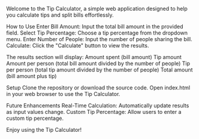 Welcome to the Tip Calculator, a simple web application designed to help you calculate tips and split bills effortlessly.


How to Use
Enter Bill Amount: Input the total bill amount in the provided field.
Select Tip Percentage: Choose a tip percentage from the dropdown menu.
Enter Number of People: Input the number of people sharing the bill.
Calculate: Click the "Calculate" button to view the results.

The results section will display:
Amount spent (bill amount)
Tip amount
Amount per person (total bill amount divided by the number of people)
Tip per person (total tip amount divided by the number of people)
Total amount (bill amount plus tip)


Setup
Clone the repository or download the source code.
Open index.html in your web browser to use the Tip Calculator.

Future Enhancements
Real-Time Calculation: Automatically update results as input values change.
Custom Tip Percentage: Allow users to enter a custom tip percentage.



Enjoy using the Tip Calculator!